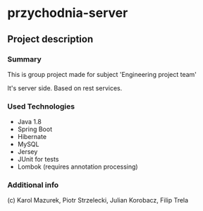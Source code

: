 # przychodnia-server
## Project description

### Summary
This is group project made for subject 'Engineering project team'

It's server side. Based on rest services.

### Used Technologies
* Java 1.8
* Spring Boot
* Hibernate
* MySQL
* Jersey
* JUnit for tests
* Lombok (requires annotation processing)

### Additional info


(c) Karol Mazurek, Piotr Strzelecki, Julian Korobacz, Filip Trela
